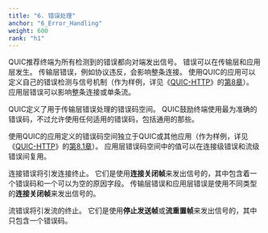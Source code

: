 ```yaml
---
title: "6. 错误处理"
anchor: "6_Error_Handling"
weight: 600
rank: "h1"
---
```


QUIC推荐终端为所有检测到的错误都向对端发出信号。
错误可以在传输层和应用层发生。
传输层错误，例如协议违反，会影响整条连接。
使用QUIC的应用可以定义自己的错误检测与信号机制（作为样例，详见《[QUIC-HTTP](../RFC9114_Chinese_Simplified)》的[第8章](../RFC9114_Chinese_Simplified/#8_Error_Handling)）。
应用层错误可以影响整条连接或单条流。

QUIC定义了用于传输层错误处理的错误码空间。
QUIC鼓励终端使用最为准确的错误码，不过允许使用任何适用的错误码，包括通用的那些。

使用QUIC的应用定义的错误码空间独立于QUIC或其他应用（作为样例，详见《[QUIC-HTTP](../RFC9114_Chinese_Simplified)》的[第8.1章](../RFC9114_Chinese_Simplified/#8.1_HTTP3_Error_Codes)）。
应用层错误码空间中的值可以在连接级错误和流级错误间复用。

连接错误将引发连接终止。
它们是使用**连接关闭帧**来发出信号的，其中包含着一个错误码和一个可以为空的原因字段。
传输层错误和应用层错误是使用不同类型的**连接关闭帧**来发出信号的。

流错误将引发流的终止。
它们是使用**停止发送帧**或**流重置帧**来发出信号的，其中只包含一个错误码。
